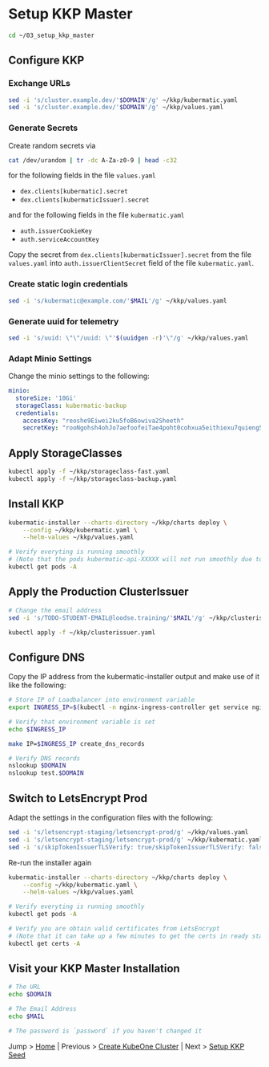 # Setup KKP Master

```bash
cd ~/03_setup_kkp_master
```

## Configure KKP

### Exchange URLs

```bash
sed -i 's/cluster.example.dev/'$DOMAIN'/g' ~/kkp/kubermatic.yaml
sed -i 's/cluster.example.dev/'$DOMAIN'/g' ~/kkp/values.yaml
```

### Generate Secrets

Create random secrets via 
```bash
cat /dev/urandom | tr -dc A-Za-z0-9 | head -c32
```

for the following fields in the file `values.yaml`
* `dex.clients[kubermatic].secret`
* `dex.clients[kubermaticIssuer].secret`

and for the following fields in the file `kubermatic.yaml`
* `auth.issuerCookieKey`
* `auth.serviceAccountKey`

Copy the secret from `dex.clients[kubermaticIssuer].secret` from the file `values.yaml` into `auth.issuerClientSecret` field of the file `kubermatic.yaml`.

### Create static login credentials

```bash
sed -i 's/kubermatic@example.com/'$MAIL'/g' ~/kkp/values.yaml
```

### Generate uuid for telemetry

```bash
sed -i 's/uuid: \"\"/uuid: \"'$(uuidgen -r)'\"/g' ~/kkp/values.yaml
```

### Adapt Minio Settings

Change the minio settings to the following:

```yaml
minio:
  storeSize: '10Gi'
  storageClass: kubermatic-backup
  credentials:
    accessKey: "reoshe9Eiwei2ku5foB6owiva2Sheeth"
    secretKey: "rooNgohsh4ohJo7aefoofeiTae4poht0cohxua5eithiexu7quieng5ailoosha8"
```

## Apply StorageClasses

```bash
kubectl apply -f ~/kkp/storageclass-fast.yaml
kubectl apply -f ~/kkp/storageclass-backup.yaml
```

## Install KKP

```bash
kubermatic-installer --charts-directory ~/kkp/charts deploy \
    --config ~/kkp/kubermatic.yaml \
    --helm-values ~/kkp/values.yaml

# Verify everyting is running smoothly 
# (Note that the pods kubermatic-api-XXXXX will not run smoothly due to DNS is not setup yet)
kubectl get pods -A
```

## Apply the Production ClusterIssuer

```bash
# Change the email address
sed -i 's/TODO-STUDENT-EMAIL@loodse.training/'$MAIL'/g' ~/kkp/clusterissuer.yaml

kubectl apply -f ~/kkp/clusterissuer.yaml
```

## Configure DNS

Copy the IP address from the kubermatic-installer output and make use of it like the following:

```bash
# Store IP of Loadbalancer into environment variable
export INGRESS_IP=$(kubectl -n nginx-ingress-controller get service nginx-ingress-controller -o jsonpath='{.status.loadBalancer.ingress[0].ip}')

# Verify that environment variable is set
echo $INGRESS_IP

make IP=$INGRESS_IP create_dns_records

# Verify DNS records
nslookup $DOMAIN
nslookup test.$DOMAIN
```

## Switch to LetsEncrypt Prod

Adapt the settings in the configuration files with the following:

```bash
sed -i 's/letsencrypt-staging/letsencrypt-prod/g' ~/kkp/values.yaml
sed -i 's/letsencrypt-staging/letsencrypt-prod/g' ~/kkp/kubermatic.yaml
sed -i 's/skipTokenIssuerTLSVerify: true/skipTokenIssuerTLSVerify: false/g' ~/kkp/kubermatic.yaml
```

Re-run the installer again

```bash
kubermatic-installer --charts-directory ~/kkp/charts deploy \
    --config ~/kkp/kubermatic.yaml \
    --helm-values ~/kkp/values.yaml     

# Verify everyting is running smoothly
kubectl get pods -A

# Verify you are obtain valid certificates from LetsEncrypt
# (Note that it can take up a few minutes to get the certs in ready state)
kubectl get certs -A
```

## Visit your KKP Master Installation

```bash
# The URL
echo $DOMAIN

# The Email Address
echo $MAIL

# The password is `password` if you haven't changed it
```

Jump > [Home](../README.md) | Previous > [Create KubeOne Cluster](../02_create_kubeone_cluster/README.md) | Next > [Setup KKP Seed](../04_setup_kkp_seed/README.md)
